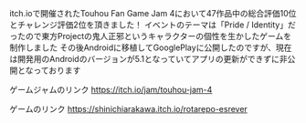 
itch.ioで開催されたTouhou Fan Game Jam 4において47作品中の総合評価10位とチャレンジ評価2位を頂きました！
イベントのテーマは「Pride / Identity」だったので東方Projectの鬼人正邪というキャラクターの個性を生かしたゲームを制作しました
その後Androidに移植してGooglePlayに公開したのですが、現在は開発用のAndroidのバージョンが5.1となっていてアプリの更新ができずに非公開となっております

ゲームジャムのリンク
https://itch.io/jam/touhou-jam-4

ゲームのリンク
https://shinichiarakawa.itch.io/rotarepo-esrever
